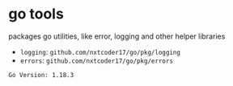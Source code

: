 # go tools
packages go utilities, like error, logging and other helper libraries

- `logging`: `github.com/nxtcoder17/go/pkg/logging`
- `errors`: `github.com/nxtcoder17/go/pkg/errors`

`Go Version: 1.18.3`
